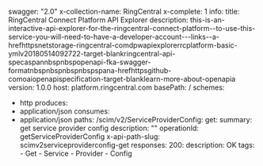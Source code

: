 swagger: "2.0"
x-collection-name: RingCentral
x-complete: 1
info:
  title: RingCentral Connect Platform API Explorer
  description: this-is-an-interactive-api-explorer-for-the-ringcentral-connect-platform--to-use-this-service-you-will-need-to-have-a-developer-account---links--a-hrefhttpsnetstorage-ringcentral-comdpwapiexplorerrcplatform-basic-ymlv20180514092722-target-blankringcentral-api-specaspannbspnbspopenapi-fka-swagger-formatnbspnbspnbspnbspspana-hrefhttpsgithub-comoaiopenapispecification-target-blanklearn-more-about-openapia
  version: 1.0.0
host: platform.ringcentral.com
basePath: /
schemes:
- http
produces:
- application/json
consumes:
- application/json
paths:
  /scim/v2/ServiceProviderConfig:
    get:
      summary: get service provider config
      description: ""
      operationId: getServiceProviderConfig
      x-api-path-slug: scimv2serviceproviderconfig-get
      responses:
        200:
          description: OK
      tags:
      - Get
      - Service
      - Provider
      - Config